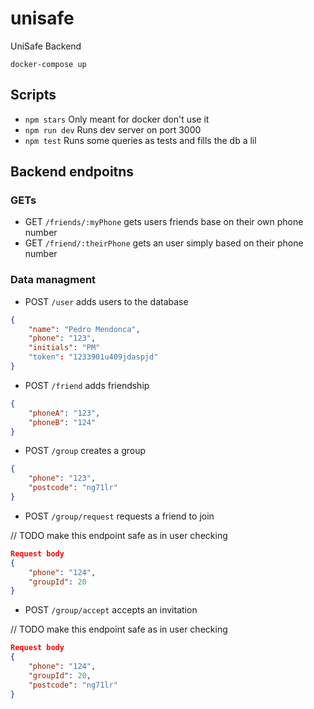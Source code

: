 # unisafe
UniSafe Backend

`docker-compose up`

## Scripts

- `npm stars` Only meant for docker don't use it
- `npm run dev` Runs dev server on port 3000
- `npm test` Runs some queries as tests and fills the db a lil

## Backend endpoitns

### GETs

- GET `/friends/:myPhone` gets users friends base on their own phone number
- GET `/friend/:theirPhone` gets an user simply based on their phone number

### Data managment

- POST `/user` adds users to the database
```JSON
{
    "name": "Pedro Mendonca",
    "phone": "123",
    "initials": "PM"
    "token": "1233901u409jdaspjd"
} 
```

- POST `/friend` adds friendship
```JSON
{
    "phoneA": "123",
    "phoneB": "124"
}
```

- POST `/group` creates a group
```JSON
{
    "phone": "123",
    "postcode": "ng71lr"
} 
```

- POST `/group/request` requests a friend to join

// TODO make this endpoint safe as in user checking

```JSON
Request body
{
    "phone": "124",
    "groupId": 20
}
```

- POST `/group/accept` accepts an invitation

// TODO make this endpoint safe as in user checking

```JSON
Request body
{
    "phone": "124",
    "groupId": 20,
    "postcode": "ng71lr"
}
```
